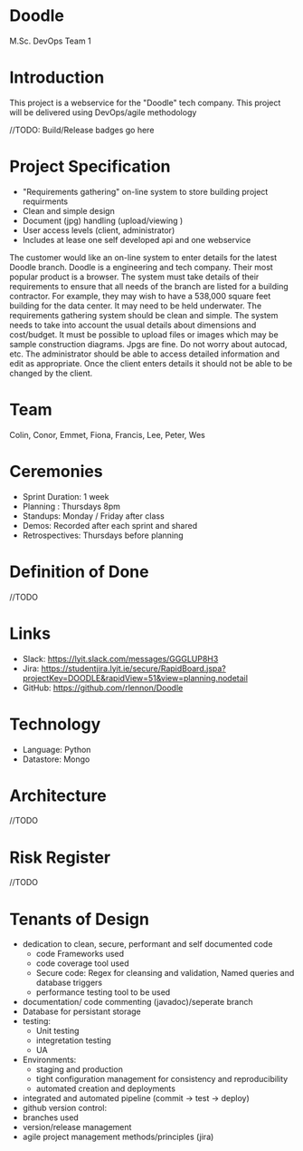 # Doodle

M.Sc. DevOps Team 1

# Introduction

This project is a webservice for the "Doodle" tech company. This project will be delivered using DevOps/agile methodology

//TODO: Build/Release badges go here

# Project Specification

- "Requirements gathering" on-line system to store building project requirments
- Clean and simple design
- Document (jpg) handling (upload/viewing )
- User access levels (client, administrator)
- Includes at lease one self developed api and one webservice 

The customer would like an on-line system to enter details for the latest Doodle branch. Doodle is a
engineering and tech company. Their most popular product is a browser. The system must take details
of their requirements to ensure that all needs of the branch are listed for a building contractor. For
example, they may wish to have a 538,000 square feet building for the data center. It may need to be
held underwater. The requirements gathering system should be clean and simple. The system needs
to take into account the usual details about dimensions and cost/budget. It must be possible to upload
files or images which may be sample construction diagrams. Jpgs are fine. Do not worry about autocad,
etc. The administrator should be able to access detailed information and edit as appropriate. Once
the client enters details it should not be able to be changed by the client.

# Team

Colin, Conor, Emmet, Fiona, Francis, Lee, Peter, Wes

# Ceremonies

 - Sprint Duration: 1 week
 - Planning : Thursdays 8pm
 - Standups: Monday / Friday after class
 - Demos: Recorded after each sprint and shared
 - Retrospectives: Thursdays before planning

# Definition of Done

//TODO

# Links

- Slack: https://lyit.slack.com/messages/GGGLUP8H3
- Jira: https://studentjira.lyit.ie/secure/RapidBoard.jspa?projectKey=DOODLE&rapidView=51&view=planning.nodetail
- GitHub: https://github.com/rlennon/Doodle

# Technology

- Language: Python
- Datastore: Mongo

# Architecture

//TODO

# Risk Register

//TODO

# Tenants of Design

- dedication to clean, secure, performant and self documented code
  - code Frameworks used
  - code coverage tool used
  - Secure code: Regex for cleansing and validation, Named queries and database triggers
  - performance testing tool to be used
- documentation/ code commenting (javadoc)/seperate branch
- Database for persistant storage
- testing:
  - Unit testing
  - integretation testing
  - UA
 - Environments:
    - staging and production
    - tight configuration management for consistency and reproducibility
    - automated creation and deployments
 - integrated and automated pipeline (commit -> test -> deploy)
 - github version control:
  - branches used
  - version/release management
 - agile project management methods/principles (jira)
